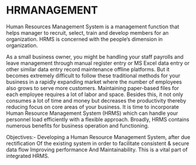 # HRMANAGEMENT
Human Resources Management System is a management function that helps manager to recruit, select, train and 
develop members for an organization.
HRMS is concerned with the people’s dimension in organization.

As a small business owner, you might be handling your staff payrolls and leave management through manual register entry or MS Excel data entry or other similar data entry record maintenance offline platforms. But it becomes extremely difficult to follow these traditional methods for your business in a rapidly expanding market where the number of employees also grows to serve more customers.
Maintaining paper-based files for each employee requires a lot of labor and space. Besides this, it not only consumes a lot of time and money but decreases the productivity thereby reducing focus on core areas of your business. It is time to incorporate Human Resource Management System (HRMS) which can handle your personnel load efficiently with a flexible approach. Broadly, HRMS contains numerous benefits for business operation and functioning.

Objectives:-
Developing a Human Resource Management System, after due rectification Of the existing system in order to facilitate 
consistent & secure data flow Improving performance And Maintainability. This is a vital part of integrated HRMS.
